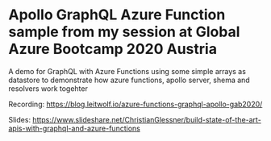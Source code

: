 # Apollo GraphQL Azure Function sample from my session at Global Azure Bootcamp 2020 Austria

A demo for GraphQL with Azure Functions using some simple arrays as datastore to demonstrate how azure functions, apollo server, shema and resolvers work togehter

Recording: 
https://blog.leitwolf.io/azure-functions-graphql-apollo-gab2020/

Slides:
https://www.slideshare.net/ChristianGlessner/build-state-of-the-art-apis-with-graphql-and-azure-functions
